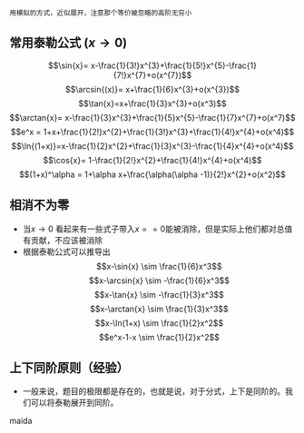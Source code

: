  `用模拟的方式，近似展开，注意那个等价被忽略的高阶无穷小`
## 常用泰勒公式 ($x \to 0$)
$$\sin{x}= x-\frac{1}{3!}x^{3}+\frac{1}{5!}x^{5}-\frac{1}{7!}x^{7}+o(x^{7})$$
$$\arcsin{(x)}= x+\frac{1}{6}x^{3}+o(x^{3})$$
$$\tan{x}=x+\frac{1}{3}x^{3}+o(x^3)$$
$$\arctan{x}= x-\frac{1}{3}x^{3}+\frac{1}{5}x^{5}-\frac{1}{7}x^{7}+o(x^7)$$
$$e^x = 1+x+\frac{1}{2!}x^{2}+\frac{1}{3!}x^{3}+\frac{1}{4!}x^{4}+o(x^4)$$
$$\ln{(1+x)}=x-\frac{1}{2}x^{2}+\frac{1}{3}x^{3}-\frac{1}{4}x^{4}+o(x^4)$$
$$\cos{x}= 1-\frac{1}{2!}x^{2}+\frac{1}{4!}x^{4}+o(x^4)$$
$$(1+x)^\alpha = 1+\alpha x+\frac{\alpha(\alpha -1)}{2!}x^{2}+o(x^2)$$

## 相消不为零
- 当$x\to 0$ 看起来有一些式子带入$x==0$能被消除，但是实际上他们都对总值有贡献，不应该被消除
- 根据泰勒公式可以推导出
$$x-\sin{x} \sim \frac{1}{6}x^3$$
$$x-\arcsin{x} \sim  -\frac{1}{6}x^3$$
$$x-\tan{x} \sim  -\frac{1}{3}x^3$$
$$x-\arctan{x} \sim  \frac{1}{3}x^3$$
$$x-\ln(1+x) \sim  \frac{1}{2}x^2$$
$$e^x-1-x \sim  \frac{1}{2}x^2$$
## 上下同阶原则（经验）
- 一般来说，题目的极限都是存在的，也就是说，对于分式，上下是同阶的。我们可以将泰勒展开到同阶。

maida